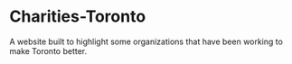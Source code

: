 # Charities-Toronto
A website built to highlight some organizations that have been working to make Toronto better.
